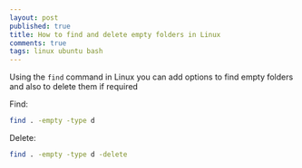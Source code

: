 ```yaml
---
layout: post
published: true
title: How to find and delete empty folders in Linux
comments: true
tags: linux ubuntu bash
---
```


Using the `find` command in Linux you can add options to find empty folders and also to delete them if required

Find:

``` bash
find . -empty -type d 
```

Delete:

``` bash
find . -empty -type d -delete
```
